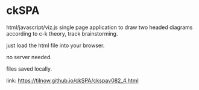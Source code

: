 # ckSPA
html/javascript/viz.js single page application to draw two headed diagrams according to c-k theory, track brainstorming.

just load the html file into your browser.

no server needed.

files saved locally.

link: https://tilnow.github.io/ckSPA/ckspav082_4.html

